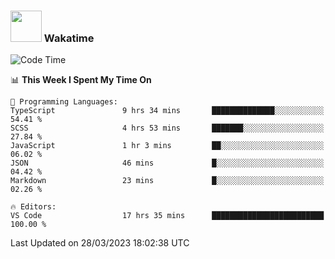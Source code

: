 ### <img src="https://media.giphy.com/media/VgCDAzcKvsR6OM0uWg/giphy.gif" width="50"> Wakatime

  <!--START_SECTION:waka-->
![Code Time](http://img.shields.io/badge/Code%20Time-1%2C342%20hrs%208%20mins-blue)

📊 **This Week I Spent My Time On** 

```text
💬 Programming Languages: 
TypeScript               9 hrs 34 mins       ██████████████░░░░░░░░░░░   54.41 % 
SCSS                     4 hrs 53 mins       ███████░░░░░░░░░░░░░░░░░░   27.84 % 
JavaScript               1 hr 3 mins         ██░░░░░░░░░░░░░░░░░░░░░░░   06.02 % 
JSON                     46 mins             █░░░░░░░░░░░░░░░░░░░░░░░░   04.42 % 
Markdown                 23 mins             █░░░░░░░░░░░░░░░░░░░░░░░░   02.26 % 

🔥 Editors: 
VS Code                  17 hrs 35 mins      █████████████████████████   100.00 % 
```


 Last Updated on 28/03/2023 18:02:38 UTC
<!--END_SECTION:waka-->
